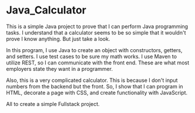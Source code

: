 # Java_Calculator

This is a simple Java project to prove that I can perform Java programming tasks.
I understand that a calculator seems to be so simple that it wouldn't prove I know anything. But just take a look.

In this program, I use Java to create an object with constructors, getters, and setters.
I use test cases to be sure my math works.
I use Maven to utilize REST, so I can communicate with the front end.
These are what most employers state they want in a programmer.

Also, this is a very complicated calculator.
This is because I don't input numbers from the backend but the front.
So, I show that I can program in HTML, decorate a page with CSS, and create functionality with JavaScript.

All to create a simple Fullstack project.
